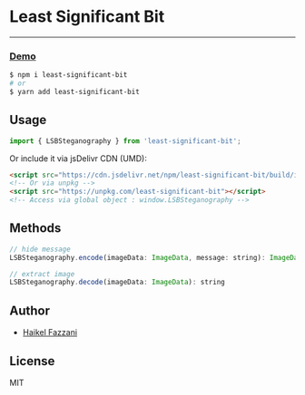 # Least Significant Bit

<hr />  

### [Demo](https://wutility.github.io/least-significant-bit)

```bash
$ npm i least-significant-bit
# or
$ yarn add least-significant-bit
```

## Usage
```js
import { LSBSteganography } from 'least-significant-bit';
```

Or include it via jsDelivr CDN (UMD):
```html
<script src="https://cdn.jsdelivr.net/npm/least-significant-bit/build/index.min.js"></script>
<!-- Or via unpkg -->
<script src="https://unpkg.com/least-significant-bit"></script>
<!-- Access via global object : window.LSBSteganography -->
```

## Methods
```js
// hide message
LSBSteganography.encode(imageData: ImageData, message: string): ImageData

// extract image
LSBSteganography.decode(imageData: ImageData): string
```

## Author
- [Haikel Fazzani](https://github.com/haikelfazzani)

## License
MIT
